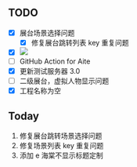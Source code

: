 ## TODO

- [x] 展台场景选择问题
	- [x] 修复展台跳转列表 key 重复问题
- [x] ![](Pasted%20image%2020240312134155.png)
- [ ] GitHub Action for Aite
- [x] 更新测试服务器 3.0
- [ ] 二级展台，虚拟人物显示问题
- [x] 工程名称为空

## Today

1. 修复展台跳转场景选择问题
2. 修复场景列表 key 重复问题
3. 添加 e 海棠不显示标题定制